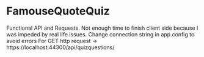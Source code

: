 # FamouseQuoteQuiz 
Functional API and Requests. 
Not enough time to finish client side because I was impeded by real life issues. 
Change connection string in app.config to avoid errors 
For GET http request -> https://localhost:44300/api/quizquestions/
